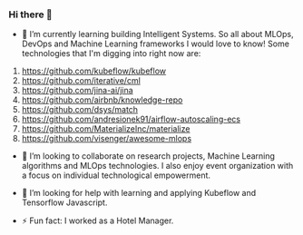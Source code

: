 ### Hi there 👋

- 🌱 I’m currently learning building Intelligent Systems. So all about MLOps, DevOps and Machine Learning frameworks I would love to know! Some technologies that I'm digging into right now are:
1. https://github.com/kubeflow/kubeflow
2. https://github.com/iterative/cml
3. https://github.com/jina-ai/jina
4. https://github.com/airbnb/knowledge-repo
4. https://github.com/dsys/match
4. https://github.com/andresionek91/airflow-autoscaling-ecs
5. https://github.com/MaterializeInc/materialize
5. https://github.com/visenger/awesome-mlops


- 👯 I’m looking to collaborate on research projects, Machine Learning algorithms and MLOps technologies. I also enjoy event organization with a focus on individual technological empowerment.

- 🤔 I’m looking for help with learning and applying Kubeflow and Tensorflow Javascript.

- ⚡ Fun fact: I worked as a Hotel Manager.
